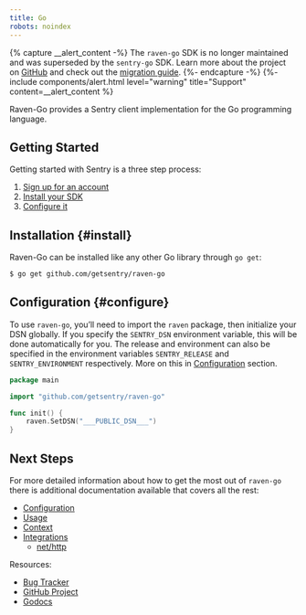 ```yaml
---
title: Go
robots: noindex
---
```


{% capture __alert_content -%}
The `raven-go` SDK is no longer maintained and was superseded by the `sentry-go` SDK. Learn more about the project on [GitHub](https://github.com/getsentry/sentry-go) and check out the [migration guide](/platforms/go/migration/).
{%- endcapture -%}
{%- include components/alert.html
  level="warning"
  title="Support"
  content=__alert_content
%}

Raven-Go provides a Sentry client implementation for the Go programming language.

## Getting Started
Getting started with Sentry is a three step process:

1.  [Sign up for an account](https://sentry.io/signup/)
2.  [Install your SDK](#install)
3.  [Configure it](#configure)

<!-- WIZARD -->
## Installation {#install}

Raven-Go can be installed like any other Go library through `go get`:

```bash
$ go get github.com/getsentry/raven-go
```

## Configuration {#configure}

To use `raven-go`, you’ll need to import the `raven` package, then initialize your DSN globally. If you specify the `SENTRY_DSN` environment variable, this will be done automatically for you. The release and environment can also be specified in the environment variables `SENTRY_RELEASE` and `SENTRY_ENVIRONMENT` respectively.
More on this in [Configuration](/clients/go/config/) section.

```go
package main

import "github.com/getsentry/raven-go"

func init() {
	raven.SetDSN("___PUBLIC_DSN___")
}
```
<!-- ENDWIZARD -->

## Next Steps

For more detailed information about how to get the most out of `raven-go` there is additional documentation available that covers all the rest:

- [Configuration](/clients/go/config/)
- [Usage](/clients/go/usage/)
- [Context](/clients/go/context/)
- [Integrations](/clients/go/integrations/)
  - [net/http](/clients/go/integrations/)

Resources:

- [Bug Tracker](https://github.com/getsentry/raven-go/issues)
- [GitHub Project](https://github.com/getsentry/raven-go)
- [Godocs](https://godoc.org/github.com/getsentry/raven-go)
